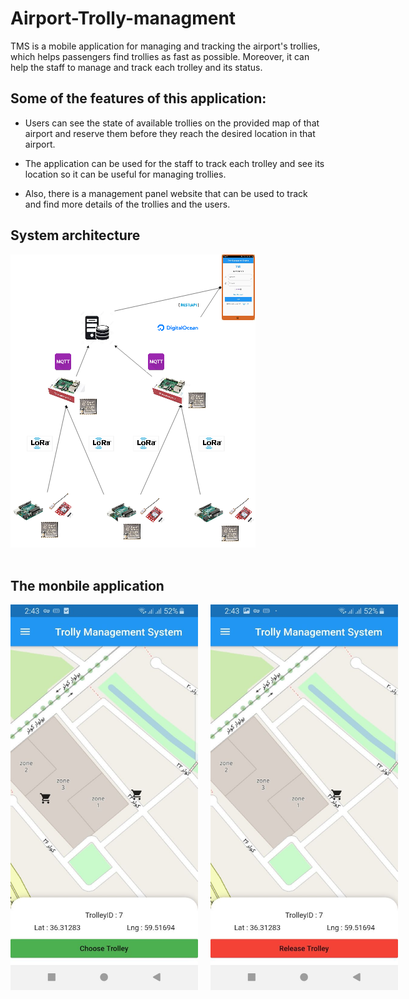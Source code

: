 # Airport-Trolly-managment
TMS is a mobile application for managing and tracking the airport's trollies, which helps passengers find trollies as fast as possible. Moreover, it can help the staff to manage and track each trolley and its status.

## Some of the features of this application:
* Users can see the state of available trollies on the provided map of that airport and reserve them before they reach the desired location in that airport.

* The application can be used for the staff to track each trolley and see its location so it can be useful for managing trollies.

* Also, there is a management panel website that can be used to track and find more details of the trollies and the users.


## System architecture
<img src="./images/architecture.png"></img>
<br>
<br>

## The monbile application 
<div style="display: flex; ">
<img src="./images/app1.png" style="width: 300px; margin-right: 20px"></img>
<img src="./images/app2.png" style="width: 300px;"></img>
</div>
